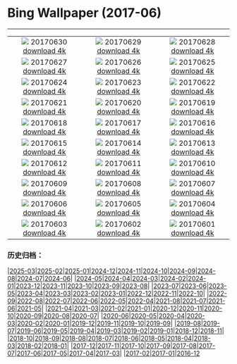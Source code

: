 # Bing Wallpaper (2017-06)
**************
| | | |
| :----: | :----: | :----: |
| ![](https://www.bing.com/az/hprichbg/rb/SunwaptaFalls_ZH-CN10005625957_1920x1080.jpg) 20170630 [download 4k](https://www.bing.com/az/hprichbg/rb/SunwaptaFalls_ZH-CN10005625957_UHD.jpg) | ![](https://www.bing.com/az/hprichbg/rb/EuropeanFlamingo_ZH-CN10494194429_1920x1080.jpg) 20170629 [download 4k](https://www.bing.com/az/hprichbg/rb/EuropeanFlamingo_ZH-CN10494194429_UHD.jpg) | ![](https://www.bing.com/az/hprichbg/rb/NorddorfPath_ZH-CN10408895135_1920x1080.jpg) 20170628 [download 4k](https://www.bing.com/az/hprichbg/rb/NorddorfPath_ZH-CN10408895135_UHD.jpg) |
| ![](https://www.bing.com/az/hprichbg/rb/JoshuaTrees_ZH-CN10998673288_1920x1080.jpg) 20170627 [download 4k](https://www.bing.com/az/hprichbg/rb/JoshuaTrees_ZH-CN10998673288_UHD.jpg) | ![](https://www.bing.com/az/hprichbg/rb/CallanishSS_ZH-CN12559903397_1920x1080.jpg) 20170626 [download 4k](https://www.bing.com/az/hprichbg/rb/CallanishSS_ZH-CN12559903397_UHD.jpg) | ![](https://www.bing.com/az/hprichbg/rb/MadagascarLemurs_ZH-CN7754035615_1920x1080.jpg) 20170625 [download 4k](https://www.bing.com/az/hprichbg/rb/MadagascarLemurs_ZH-CN7754035615_UHD.jpg) |
| ![](https://www.bing.com/az/hprichbg/rb/SanLorenzo_ZH-CN7625061136_1920x1080.jpg) 20170624 [download 4k](https://www.bing.com/az/hprichbg/rb/SanLorenzo_ZH-CN7625061136_UHD.jpg) | ![](https://www.bing.com/az/hprichbg/rb/HawaiiSwim_ZH-CN7233619332_1920x1080.jpg) 20170623 [download 4k](https://www.bing.com/az/hprichbg/rb/HawaiiSwim_ZH-CN7233619332_UHD.jpg) | ![](https://www.bing.com/az/hprichbg/rb/MooneyFalls_ZH-CN11568488094_1920x1080.jpg) 20170622 [download 4k](https://www.bing.com/az/hprichbg/rb/MooneyFalls_ZH-CN11568488094_UHD.jpg) |
| ![](https://www.bing.com/az/hprichbg/rb/AKFox_ZH-CN8586782340_1920x1080.jpg) 20170621 [download 4k](https://www.bing.com/az/hprichbg/rb/AKFox_ZH-CN8586782340_UHD.jpg) | ![](https://www.bing.com/az/hprichbg/rb/ChobeChick_ZH-CN9997116812_1920x1080.jpg) 20170620 [download 4k](https://www.bing.com/az/hprichbg/rb/ChobeChick_ZH-CN9997116812_UHD.jpg) | ![](https://www.bing.com/az/hprichbg/rb/PlayaRoja_ZH-CN11120265765_1920x1080.jpg) 20170619 [download 4k](https://www.bing.com/az/hprichbg/rb/PlayaRoja_ZH-CN11120265765_UHD.jpg) |
| ![](https://www.bing.com/az/hprichbg/rb/AeoniumLeaf_ZH-CN7490448951_1920x1080.jpg) 20170618 [download 4k](https://www.bing.com/az/hprichbg/rb/AeoniumLeaf_ZH-CN7490448951_UHD.jpg) | ![](https://www.bing.com/az/hprichbg/rb/TurDad_ZH-CN11748481038_1920x1080.jpg) 20170617 [download 4k](https://www.bing.com/az/hprichbg/rb/TurDad_ZH-CN11748481038_UHD.jpg) | ![](https://www.bing.com/az/hprichbg/rb/ThufaHill_ZH-CN8809655435_1920x1080.jpg) 20170616 [download 4k](https://www.bing.com/az/hprichbg/rb/ThufaHill_ZH-CN8809655435_UHD.jpg) |
| ![](https://www.bing.com/az/hprichbg/rb/FireDragonfly_ZH-CN9623816108_1920x1080.jpg) 20170615 [download 4k](https://www.bing.com/az/hprichbg/rb/FireDragonfly_ZH-CN9623816108_UHD.jpg) | ![](https://www.bing.com/az/hprichbg/rb/TOAD_ZH-CN7336795473_1920x1080.jpg) 20170614 [download 4k](https://www.bing.com/az/hprichbg/rb/TOAD_ZH-CN7336795473_UHD.jpg) | ![](https://www.bing.com/az/hprichbg/rb/WolfeCreekCrater_ZH-CN10953577427_1920x1080.jpg) 20170613 [download 4k](https://www.bing.com/az/hprichbg/rb/WolfeCreekCrater_ZH-CN10953577427_UHD.jpg) |
| ![](https://www.bing.com/az/hprichbg/rb/NiemeyerCenter_ZH-CN8964518609_1920x1080.jpg) 20170612 [download 4k](https://www.bing.com/az/hprichbg/rb/NiemeyerCenter_ZH-CN8964518609_UHD.jpg) | ![](https://www.bing.com/az/hprichbg/rb/DinosaurPP_ZH-CN14544073422_1920x1080.jpg) 20170611 [download 4k](https://www.bing.com/az/hprichbg/rb/DinosaurPP_ZH-CN14544073422_UHD.jpg) | ![](https://www.bing.com/az/hprichbg/rb/MagnificentGBR_ZH-CN10789151183_1920x1080.jpg) 20170610 [download 4k](https://www.bing.com/az/hprichbg/rb/MagnificentGBR_ZH-CN10789151183_UHD.jpg) |
| ![](https://www.bing.com/az/hprichbg/rb/LibraryofCelsus_ZH-CN11719117244_1920x1080.jpg) 20170609 [download 4k](https://www.bing.com/az/hprichbg/rb/LibraryofCelsus_ZH-CN11719117244_UHD.jpg) | ![](https://www.bing.com/az/hprichbg/rb/BalmhornRegion_ZH-CN7523037492_1920x1080.jpg) 20170608 [download 4k](https://www.bing.com/az/hprichbg/rb/BalmhornRegion_ZH-CN7523037492_UHD.jpg) | ![](https://www.bing.com/az/hprichbg/rb/OceanCurrents_ZH-CN13704695457_1920x1080.jpg) 20170607 [download 4k](https://www.bing.com/az/hprichbg/rb/OceanCurrents_ZH-CN13704695457_UHD.jpg) |
| ![](https://www.bing.com/az/hprichbg/rb/Prayercard_ZH-CN13472871640_1920x1080.jpg) 20170606 [download 4k](https://www.bing.com/az/hprichbg/rb/Prayercard_ZH-CN13472871640_UHD.jpg) | ![](https://www.bing.com/az/hprichbg/rb/EtretatSunrise_ZH-CN10891175350_1920x1080.jpg) 20170605 [download 4k](https://www.bing.com/az/hprichbg/rb/EtretatSunrise_ZH-CN10891175350_UHD.jpg) | ![](https://www.bing.com/az/hprichbg/rb/KaprunDam_ZH-CN9638804777_1920x1080.jpg) 20170604 [download 4k](https://www.bing.com/az/hprichbg/rb/KaprunDam_ZH-CN9638804777_UHD.jpg) |
| ![](https://www.bing.com/az/hprichbg/rb/BluestripedFangblenny_ZH-CN10868881606_1920x1080.jpg) 20170603 [download 4k](https://www.bing.com/az/hprichbg/rb/BluestripedFangblenny_ZH-CN10868881606_UHD.jpg) | ![](https://www.bing.com/az/hprichbg/rb/TexasBluebonnets_ZH-CN10361963785_1920x1080.jpg) 20170602 [download 4k](https://www.bing.com/az/hprichbg/rb/TexasBluebonnets_ZH-CN10361963785_UHD.jpg) | ![](https://www.bing.com/az/hprichbg/rb/PonteSantAngelo_ZH-CN15413822788_1920x1080.jpg) 20170601 [download 4k](https://www.bing.com/az/hprichbg/rb/PonteSantAngelo_ZH-CN15413822788_UHD.jpg) |

### 历史归档：

|[2025-03](/../2025-03/2025-03.md)|[2025-02](/../2025-02/2025-02.md)|[2025-01](/../2025-01/2025-01.md)|[2024-12](/../2024-12/2024-12.md)|[2024-11](/../2024-11/2024-11.md)|[2024-10](/../2024-10/2024-10.md)|[2024-09](/../2024-09/2024-09.md)|[2024-08](/../2024-08/2024-08.md)|[2024-07](/../2024-07/2024-07.md)|[2024-06](/../2024-06/2024-06.md)|
|[2024-05](/../2024-05/2024-05.md)|[2024-04](/../2024-04/2024-04.md)|[2024-03](/../2024-03/2024-03.md)|[2024-02](/../2024-02/2024-02.md)|[2024-01](/../2024-01/2024-01.md)|[2023-12](/../2023-12/2023-12.md)|[2023-11](/../2023-11/2023-11.md)|[2023-10](/../2023-10/2023-10.md)|[2023-09](/../2023-09/2023-09.md)|[2023-08](/../2023-08/2023-08.md)|
|[2023-07](/../2023-07/2023-07.md)|[2023-06](/../2023-06/2023-06.md)|[2023-05](/../2023-05/2023-05.md)|[2023-04](/../2023-04/2023-04.md)|[2023-03](/../2023-03/2023-03.md)|[2023-02](/../2023-02/2023-02.md)|[2023-01](/../2023-01/2023-01.md)|[2022-12](/../2022-12/2022-12.md)|[2022-11](/../2022-11/2022-11.md)|[2022-10](/../2022-10/2022-10.md)|
|[2022-09](/../2022-09/2022-09.md)|[2022-08](/../2022-08/2022-08.md)|[2022-07](/../2022-07/2022-07.md)|[2022-06](/../2022-06/2022-06.md)|[2022-05](/../2022-05/2022-05.md)|[2022-04](/../2022-04/2022-04.md)|[2021-08](/../2021-08/2021-08.md)|[2021-07](/../2021-07/2021-07.md)|[2021-06](/../2021-06/2021-06.md)|[2021-05](/../2021-05/2021-05.md)|
|[2021-04](/../2021-04/2021-04.md)|[2021-03](/../2021-03/2021-03.md)|[2021-02](/../2021-02/2021-02.md)|[2021-01](/../2021-01/2021-01.md)|[2020-12](/../2020-12/2020-12.md)|[2020-11](/../2020-11/2020-11.md)|[2020-10](/../2020-10/2020-10.md)|[2020-09](/../2020-09/2020-09.md)|[2020-08](/../2020-08/2020-08.md)|[2020-07](/../2020-07/2020-07.md)|
|[2020-06](/../2020-06/2020-06.md)|[2020-05](/../2020-05/2020-05.md)|[2020-04](/../2020-04/2020-04.md)|[2020-03](/../2020-03/2020-03.md)|[2020-02](/../2020-02/2020-02.md)|[2020-01](/../2020-01/2020-01.md)|[2019-12](/../2019-12/2019-12.md)|[2019-11](/../2019-11/2019-11.md)|[2019-10](/../2019-10/2019-10.md)|[2019-09](/../2019-09/2019-09.md)|
|[2019-08](/../2019-08/2019-08.md)|[2019-07](/../2019-07/2019-07.md)|[2019-06](/../2019-06/2019-06.md)|[2019-05](/../2019-05/2019-05.md)|[2019-04](/../2019-04/2019-04.md)|[2019-03](/../2019-03/2019-03.md)|[2019-02](/../2019-02/2019-02.md)|[2019-01](/../2019-01/2019-01.md)|[2018-12](/../2018-12/2018-12.md)|[2018-11](/../2018-11/2018-11.md)|
|[2018-10](/../2018-10/2018-10.md)|[2018-09](/../2018-09/2018-09.md)|[2018-08](/../2018-08/2018-08.md)|[2018-07](/../2018-07/2018-07.md)|[2018-06](/../2018-06/2018-06.md)|[2018-05](/../2018-05/2018-05.md)|[2018-04](/../2018-04/2018-04.md)|[2018-03](/../2018-03/2018-03.md)|[2018-02](/../2018-02/2018-02.md)|[2018-01](/../2018-01/2018-01.md)|
|[2017-12](/../2017-12/2017-12.md)|[2017-11](/../2017-11/2017-11.md)|[2017-10](/../2017-10/2017-10.md)|[2017-09](/../2017-09/2017-09.md)|[2017-08](/../2017-08/2017-08.md)|[2017-07](/../2017-07/2017-07.md)|[2017-06](/2017-06.md)|[2017-05](/../2017-05/2017-05.md)|[2017-04](/../2017-04/2017-04.md)|[2017-03](/../2017-03/2017-03.md)|
|[2017-02](/../2017-02/2017-02.md)|[2017-01](/../2017-01/2017-01.md)|[2016-12](/../2016-12/2016-12.md)